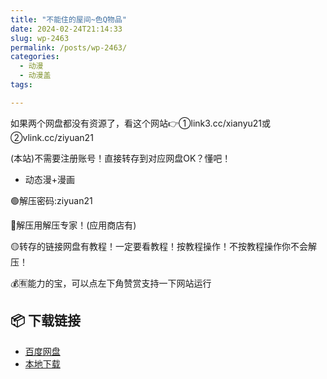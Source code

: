 ```yaml
---
title: "不能住的屋间~色Q物品"
date: 2024-02-24T21:14:33
slug: wp-2463
permalink: /posts/wp-2463/
categories:
  - 动漫
  - 动漫盖
tags:

---
```


如果两个网盘都没有资源了，看这个网站👉①link3.cc/xianyu21或②vlink.cc/ziyuan21

(本站)不需要注册账号！直接转存到对应网盘OK？懂吧！

*   动态漫+漫画

🟢解压密码:ziyuan21

🔵解压用解压专家！(应用商店有)

🟡转存的链接网盘有教程！一定要看教程！按教程操作！不按教程操作你不会解压！

💰🈶能力的宝，可以点左下角赞赏支持一下网站运行

## 📦 下载链接
- [百度网盘](https://blziyuan21.com/pay-download/2463?key=07baf2be73&down_id=0)
- [本地下载](https://blziyuan21.com/pay-download/2463?key=07baf2be73&down_id=1)

